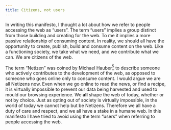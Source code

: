 ```yaml
---
title: Citizens, not users
---
```


In writing this manifesto, I thought a lot about how we refer to people accessing the web as “users”. The term “users” implies a group distinct from those building and creating for the web. To me it implies a more passive relationship of consuming content. In reality, we should all have the opportunity to create, publish, build and consume content on the web. Like a functioning society, we take what we need, and we contribute what we can. We are citizens of the web.

The term “Netizen” was coined by Michael Hauber[<sup>5</sup>](#ref_5) to describe someone who actively contributes to the development of the web, as opposed to someone who goes online only to consume content. I would argue we are all Netizens now. Even when we go online to read the news, or find a recipe, it is virtually impossible to prevent our data being harvested and used to mould our browsing experience. We **all** shape the web of today, whether or not by choice. Just as opting out of society is virtually impossible, in the world of today we cannot help but be Netizens. Therefore we all have a duty of care and respect, and we all have a stake in a humane web. In this manifesto I have tried to avoid using the term “users” when referring to people accessing the web.

